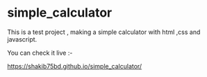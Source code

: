 # simple_calculator

This is a test project ,
making a simple calculator with html ,css and javascript.

You can check it live :-

https://shakib75bd.github.io/simple_calculator/
